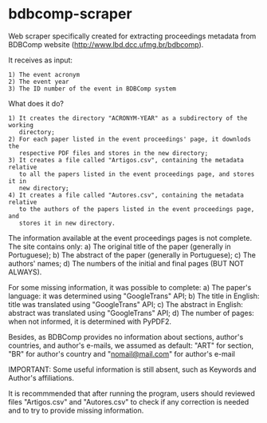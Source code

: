 # bdbcomp-scraper
Web scraper specifically created for extracting proceedings metadata from
BDBComp website (http://www.lbd.dcc.ufmg.br/bdbcomp). 

It receives as input:
    
    1) The event acronym
    2) The event year
    3) The ID number of the event in BDBComp system
    
What does it do?
    
    1) It creates the directory "ACRONYM-YEAR" as a subdirectory of the working
       directory;
    2) For each paper listed in the event proceedings' page, it downlods the 
       respective PDF files and stores in the new directory;
    3) It creates a file called "Artigos.csv", containing the metadata relative 
       to all the papers listed in the event proceedings page, and stores it in
       new directory;
    4) It creates a file called "Autores.csv", containing the metadata relative 
       to the authors of the papers listed in the event proceedings page, and 
       stores it in new directory.
       
The information available at the event proceedings pages is not complete. The 
site contains only:
    a) The original title of the paper (generally in Portuguese);
    b) The abstract of the paper (generally in Portuguese);
    c) The authors' names;
    d) The numbers of the initial and final pages (BUT NOT ALWAYS).
    
For some missing information, it was possible to complete:
    a) The paper's language: it was determined using "GoogleTrans" API;
    b) The title in English: title was translated using "GoogleTrans" API;
    c) The abstract in English: abstract was translated using "GoogleTrans" API;
    d) The number of pages: when not informed, it is determined with PyPDF2.
    
Besides, as BDBComp provides no information about sections, author's countries,
and author's e-mails, we assumed as default: "ART" for section, "BR" for author's 
country and "nomail@mail.com" for author's e-mail
    
IMPORTANT: Some useful information is still absent, such as Keywords and Author's 
affiliations.
    
It is recommmended that after running the program, users should reviewed files
 "Artigos.csv" and "Autores.csv" to check if any correction is needed and to 
try to provide missing information.

